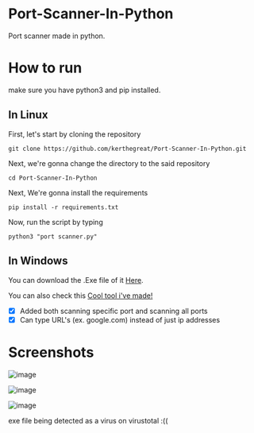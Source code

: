 # Port-Scanner-In-Python
Port scanner made in python.

# How to run
make sure you have python3 and pip installed.

<h2>In Linux</h2>

<p>First, let's start by cloning the repository</p>

`git clone https://github.com/kerthegreat/Port-Scanner-In-Python.git`

<p>Next, we're gonna change the directory to the said repository</p>

`cd Port-Scanner-In-Python`

<p>Next, We're gonna install the requirements</p>

`pip install -r requirements.txt`

<p>Now, run the script by typing</p>
  
`python3 "port scanner.py"`

<h2>In Windows</h2>

You can download the .Exe file of it [Here](https://github.com/kerthegreat/Port-Scanner-In-Python/releases/tag/v1.0).

<p></p>

You can also check this [Cool tool i've made!](https://www.youtube.com/watch?v=dQw4w9WgXcQ)

<p></p>

- [x] Added both scanning specific port and scanning all ports
- [x] Can type URL's (ex. google.com) instead of just ip addresses

# Screenshots 

![image](https://user-images.githubusercontent.com/73579653/153761176-b2b58a9b-6463-4231-8081-736177fbde7f.png)

![image](https://user-images.githubusercontent.com/73579653/153761193-83749f88-e5d9-4d45-b129-db7e83d16cc4.png)

![image](https://user-images.githubusercontent.com/73579653/153761219-216bd9d0-e0d2-4eec-b121-b13f68175d5c.png)

<p>exe file being detected as a virus on virustotal :((</p>
